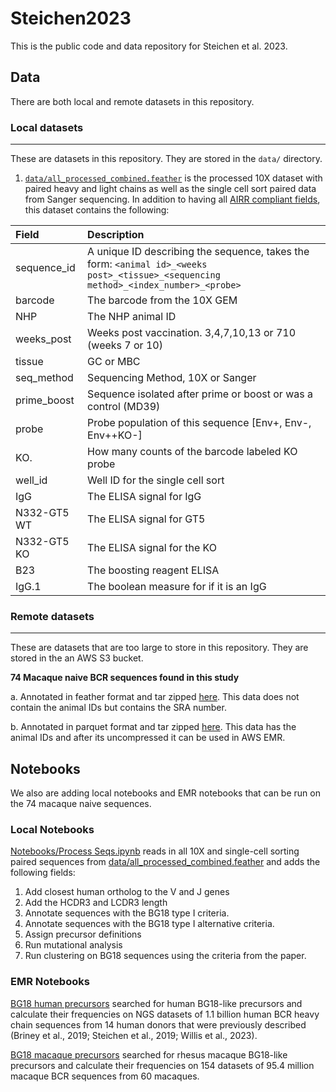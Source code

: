 # Steichen2023

This is the public code and data repository for Steichen et al. 2023.

## Data

There are both local and remote datasets in this repository.

### Local datasets

---

These are datasets in this repository. They are stored in the `data/` directory.

1. [`data/all_processed_combined.feather`](data/all_processed_combined.feather) is the processed 10X dataset with paired heavy and light chains as well as the single cell sort paired data from Sanger sequencing. In addition to having all [AIRR compliant fields](https://docs.airr-community.org/en/stable/datarep/rearrangements.html#fields), this dataset contains the following:

| Field       | Description                                                                                                                         |
| :---------- | :---------------------------------------------------------------------------------------------------------------------------------- |
| sequence_id | A unique ID describing the sequence, takes the form: `<animal id>_<weeks post>_<tissue>_<sequencing method>_<index_number>_<probe>` |
| barcode     | The barcode from the 10X GEM                                                                                                        |
| NHP         | The NHP animal ID                                                                                                                   |
| weeks_post  | Weeks post vaccination. 3,4,7,10,13 or 710 (weeks 7 or 10)                                                                          |
| tissue      | GC or MBC                                                                                                                           |
| seq_method  | Sequencing Method, 10X or Sanger                                                                                                    |
| prime_boost | Sequence isolated after prime or boost or was a control (MD39)                                                                      |
| probe       | Probe population of this sequence [Env+, Env-, Env++KO-]                                                                            |
| KO.         | How many counts of the barcode labeled KO probe                                                                                     |
| well_id     | Well ID for the single cell sort                                                                                                    |
| IgG         | The ELISA signal for IgG                                                                                                            |
| N332-GT5 WT | The ELISA signal for GT5                                                                                                            |
| N332-GT5 KO | The ELISA signal for the KO                                                                                                         |
| B23         | The boosting reagent ELISA                                                                                                          |
| IgG.1       | The boolean measure for if it is an IgG                                                                                             |

### Remote datasets

---

These are datasets that are too large to store in this repository. They are stored in the an AWS S3 bucket.

**74 Macaque naive BCR sequences found in this study**

a. Annotated in feather format and tar zipped [here](https://macaquenaive.s3.us-west-2.amazonaws.com/annotated_feather.tgz). This data does not contain the animal IDs but contains the SRA number.

b. Annotated in parquet format and tar zipped [here](https://macaquenaive.s3.us-west-2.amazonaws.com/parquet.tgz). This data has the animal IDs and after its uncompressed it can be used in AWS EMR.

## Notebooks

We also are adding local notebooks and EMR notebooks that can be run on the 74 macaque naive sequences.

### Local Notebooks

[Notebooks/Process Seqs.ipynb](Notebooks/Process%20Seqs.ipynb) reads in all 10X and single-cell sorting paired sequences from [data/all_processed_combined.feather](data/all_processed_combined.feather) and adds the following fields:

1. Add closest human ortholog to the V and J genes
2. Add the HCDR3 and LCDR3 length
3. Annotate sequences with the BG18 type I criteria.
4. Annotate sequences with the BG18 type I alternative criteria.
5. Assign precursor definitions
6. Run mutational analysis
7. Run clustering on BG18 sequences using the criteria from the paper.

### EMR Notebooks

[BG18 human precursors](emr_notebooks/BG18%20human%20precursor%202023.ipynb) searched for human BG18-like precursors and calculate their frequencies on NGS datasets of 1.1 billion human BCR heavy chain sequences from 14 human donors that were previously described (Briney et al., 2019; Steichen et al., 2019; Willis et al., 2023).

[BG18 macaque precursors](emr_notebooks/BG18%20macaque%20precursor%202023.ipynb) searched for rhesus macaque BG18-like precursors and calculate their frequencies on 154 datasets of 95.4 million macaque BCR sequences from 60 macaques.
